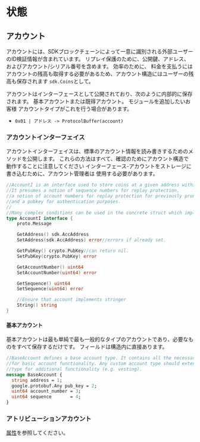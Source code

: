 # 状態

## アカウント

アカウントには、SDKブロックチェーンによって一意に識別される外部ユーザーのID検証情報が含まれています。
リプレイ保護のために、公開鍵、アドレス、およびアカウント/シリアル番号を含めます。 効率のために、
料金を支払うにはアカウントの残高も取得する必要があるため、アカウント構造にはユーザーの残高も保存されます
`sdk.Coins`として。

アカウントはインターフェースとして公開されており、次のように内部的に保存されます。
基本アカウントまたは既得アカウント。 モジュールを追加したいお客様
アカウントタイプがこれを行う場合があります。

- `0x01 | アドレス -> ProtocolBuffer(account)`

### アカウントインターフェイス

アカウントインターフェイスは、標準のアカウント情報を読み書きするためのメソッドを公開します。
これらの方法はすべて、確認のためにアカウント構造で動作することに注意してください
インターフェース-アカウントをストレージに書き込むために、アカウント管理者は
使用する必要があります。 

```go
//AccountI is an interface used to store coins at a given address within state.
//It presumes a notion of sequence numbers for replay protection,
//a notion of account numbers for replay protection for previously pruned accounts,
//and a pubkey for authentication purposes.
//
//Many complex conditions can be used in the concrete struct which implements AccountI.
type AccountI interface {
	proto.Message

	GetAddress() sdk.AccAddress
	SetAddress(sdk.AccAddress) error//errors if already set.

	GetPubKey() crypto.PubKey//can return nil.
	SetPubKey(crypto.PubKey) error

	GetAccountNumber() uint64
	SetAccountNumber(uint64) error

	GetSequence() uint64
	SetSequence(uint64) error

	//Ensure that account implements stringer
	String() string
}
```

#### 基本アカウント

基本アカウントは最も単純で最も一般的なタイプのアカウントであり、必要なものをすべて保存するだけです。
フィールドは構造内に直接あります。

```protobuf
//BaseAccount defines a base account type. It contains all the necessary fields
//for basic account functionality. Any custom account type should extend this
//type for additional functionality (e.g. vesting).
message BaseAccount {
  string address = 1;
  google.protobuf.Any pub_key = 2;
  uint64 account_number = 3;
  uint64 sequence       = 4;
}
```

### アトリビューションアカウント

[属性](05_vesting.md)を参照してください。